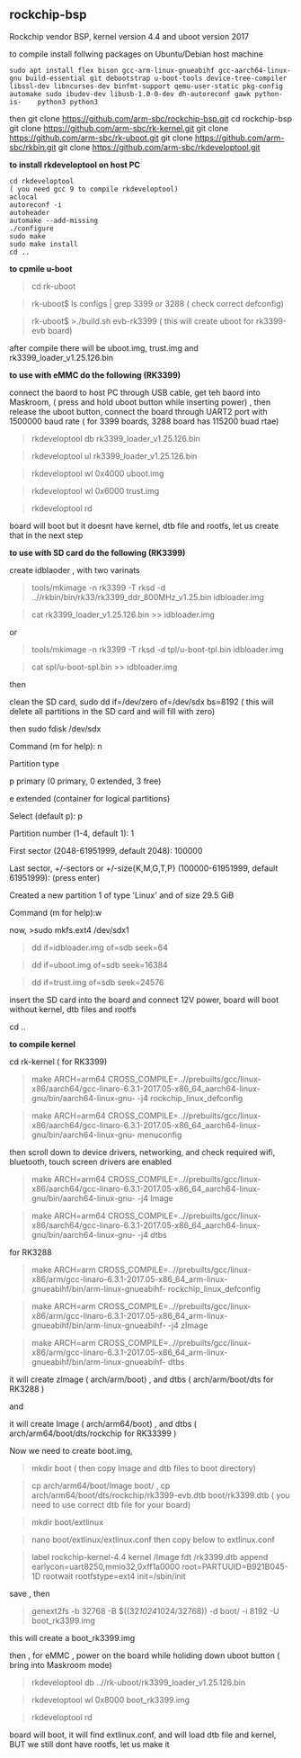## rockchip-bsp
Rockchip vendor BSP, kernel version 4.4 and uboot version 2017

to compile install follwing packages on Ubuntu/Debian host machine

	sudo apt install flex bison gcc-arm-linux-gnueabihf gcc-aarch64-linux-gnu build-essential git debootstrap u-boot-tools device-tree-compiler 	libssl-dev libncurses-dev binfmt-support qemu-user-static pkg-config automake sudo ibudev-dev libusb-1.0-0-dev dh-autoreconf gawk python-is-	python3 python3 
then
	git clone https://github.com/arm-sbc/rockchip-bsp.git
	cd rockchip-bsp
	git clone https://github.com/arm-sbc/rk-kernel.git
	git clone https://github.com/arm-sbc/rk-uboot.git
	git clone https://github.com/arm-sbc/rkbin.git
	git clone https://github.com/arm-sbc/rkdeveloptool.git

**to install rkdeveloptool on host PC**

	cd rkdeveloptool
	( you need gcc 9 to compile rkdeveloptool)
	aclocal
	autoreconf -i
	autoheader
	automake --add-missing
	./configure
	sudo make
	sudo make install
	cd ..

**to cpmile u-boot**


>cd rk-uboot

>rk-uboot$ ls configs | grep 3399 or 3288 
( check correct defconfig)

>rk-uboot$ >./build.sh evb-rk3399 
( this will create uboot for rk3399-evb board)

after compile there will be uboot.img, trust.img and rk3399_loader_v1.25.126.bin

**to use with eMMC do the following (RK3399)**

connect the baord to host PC through USB cable, get teh baord into Maskroom, ( press and hold uboot button while inserting power) , then release the uboot button, connect the board through UART2 port with 1500000 baud rate ( for 3399 boards, 3288 board has 115200 buad rtae)

>rkdeveloptool db rk3399_loader_v1.25.126.bin

>rkdeveloptool ul rk3399_loader_v1.25.126.bin

>rkdeveloptool wl 0x4000 uboot.img

>rkdeveloptool wl 0x6000 trust.img

>rkdeveloptool rd

board will boot but it doesnt have kernel, dtb file and rootfs, let us create that in the next step

**to use with SD card do the following (RK3399)**


create idblaoder , with two varinats

>tools/mkimage -n rk3399 -T rksd -d ..//rkbin/bin/rk33/rk3399_ddr_800MHz_v1.25.bin idbloader.img

>cat rk3399_loader_v1.25.126.bin >> idbloader.img

or

>tools/mkimage -n rk3399 -T rksd -d tpl/u-boot-tpl.bin idbloader.img

>cat spl/u-boot-spl.bin >> idbloader.img

then

clean the SD card,   sudo dd if=/dev/zero of=/dev/sdx bs=8192 ( this will delete all partitions in the SD card and will fill with zero)

then sudo fdisk /dev/sdx

Command (m for help): n
                     
Partition type

   p   primary (0 primary, 0 extended, 3 free)
   
   e   extended (container for logical partitions)
   
Select (default p): p

Partition number (1-4, default 1): 1

First sector (2048-61951999, default 2048): 100000

Last sector, +/-sectors or +/-size{K,M,G,T,P} (100000-61951999, default 61951999): (press enter)

Created a new partition 1 of type 'Linux' and of size 29.5 GiB

Command (m for help):w

now, >sudo mkfs.ext4 /dev/sdx1

>dd if=idbloader.img of=sdb seek=64

>dd if=uboot.img of=sdb seek=16384

>dd if=trust.img of=sdb seek=24576

insert the SD card into the board and connect 12V power, board will boot without kernel, dtb files and rootfs

cd ..

**to compile kernel**

cd rk-kernel ( for RK3399)
>make ARCH=arm64 CROSS_COMPILE=..//prebuilts/gcc/linux-x86/aarch64/gcc-linaro-6.3.1-2017.05-x86_64_aarch64-linux-gnu/bin/aarch64-linux-gnu- -j4   rockchip_linux_defconfig

>make ARCH=arm64 CROSS_COMPILE=..//prebuilts/gcc/linux-x86/aarch64/gcc-linaro-6.3.1-2017.05-x86_64_aarch64-linux-gnu/bin/aarch64-linux-gnu- menuconfig

then scroll down to device drivers, networking, and check required wifi, bluetooth, touch screen drivers are enabled

>make ARCH=arm64 CROSS_COMPILE=..//prebuilts/gcc/linux-x86/aarch64/gcc-linaro-6.3.1-2017.05-x86_64_aarch64-linux-gnu/bin/aarch64-linux-gnu- -j4 Image

>make ARCH=arm64 CROSS_COMPILE=..//prebuilts/gcc/linux-x86/aarch64/gcc-linaro-6.3.1-2017.05-x86_64_aarch64-linux-gnu/bin/aarch64-linux-gnu- -j4 dtbs

for RK3288

>make ARCH=arm CROSS_COMPILE=..//prebuilts/gcc/linux-x86/arm/gcc-linaro-6.3.1-2017.05-x86_64_arm-linux-gnueabihf/bin/arm-linux-gnueabihf- rockchip_linux_defconfig

>make ARCH=arm CROSS_COMPILE=..//prebuilts/gcc/linux-x86/arm/gcc-linaro-6.3.1-2017.05-x86_64_arm-linux-gnueabihf/bin/arm-linux-gnueabihf- -j4 zImage

>make ARCH=arm CROSS_COMPILE=..//prebuilts/gcc/linux-x86/arm/gcc-linaro-6.3.1-2017.05-x86_64_arm-linux-gnueabihf/bin/arm-linux-gnueabihf- dtbs

it will create zImage ( arch/arm/boot) , and dtbs ( arch/arm/boot/dts for RK3288 )

and 

it will create Image ( arch/arm64/boot) , and dtbs ( arch/arm64/boot/dts/rockchip for RK33399 )

Now we need to create boot.img, 

>mkdir boot 
( then copy Image and dtb files to boot directory)

>cp arch/arm64/boot/Image boot/ , 
cp arch/arm64/boot/dts/rockchip/rk3399-evb.dtb boot/rk3399.dtb ( you need to use correct dtb file for your board)

>mkdir boot/extlinux

>nano boot/extlinux/extlinux.conf then copy below to extlinux.conf

>label rockchip-kernel-4.4
  >kernel /Image
  >fdt /rk3399.dtb
  >append earlycon=uart8250,mmio32,0xff1a0000 root=PARTUUID=B921B045-1D rootwait rootfstype=ext4 init=/sbin/init
  
save , then 

>genext2fs -b 32768 -B $((32*1024*1024/32768)) -d boot/ -i 8192 -U boot_rk3399.img

this will create a boot_rk3399.img

then , for eMMC , power on the board while holiding down uboot button ( bring into Maskroom mode)

>rkdeveloptool db ..//rk-uboot/rk3399_loader_v1.25.126.bin

>rkdeveloptool wl 0x8000 boot_rk3399.img

>rkdeveloptool rd

board will boot, it will find extlinux.conf, and will load dtb file and kernel,  BUT we still dont have rootfs, let us make it 







